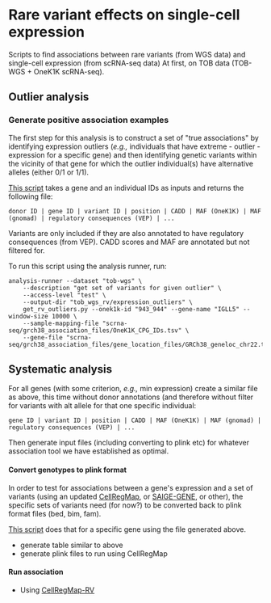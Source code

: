 # Rare variant effects on single-cell expression
Scripts to find associations between rare variants (from WGS data) and single-cell expression (from scRNA-seq data)
At first, on TOB data (TOB-WGS + OneK1K scRNA-seq).

## Outlier analysis

### Generate positive association examples
The first step for this analysis is to construct a set of "true associations" by identifying expression outliers (_e.g.,_ individuals that have extreme - outlier - expression for a specific gene) and then identifying genetic variants within the vicinity of that gene for which the outlier individual(s) have alternative alleles (either 0/1 or 1/1).

[This script](get_rv_outliers.py) takes a gene and an individual IDs as inputs and returns the following file:

```donor ID | gene ID | variant ID | position | CADD | MAF (OneK1K) | MAF (gnomad) | regulatory consequences (VEP) | ...```

Variants are only included if they are also annotated to have regulatory consequences (from VEP).
CADD scores and MAF are annotated but not filtered for.

To run this script using the analysis runner, run:
```
analysis-runner --dataset "tob-wgs" \
    --description "get set of variants for given outlier" \
    --access-level "test" \
    --output-dir "tob_wgs_rv/expression_outliers" \
    get_rv_outliers.py --onek1k-id "943_944" --gene-name "IGLL5" --window-size 10000 \
    --sample-mapping-file "scrna-seq/grch38_association_files/OneK1K_CPG_IDs.tsv" \
    --gene-file "scrna-seq/grch38_association_files/gene_location_files/GRCh38_geneloc_chr22.tsv"
```

## Systematic analysis

For all genes (with some criterion, _e.g.,_ min expression) create a similar file as above, this time without donor annotations (and therefore without filter for variants with alt allele for that one specific individual:

```gene ID | variant ID | position | CADD | MAF (OneK1K) | MAF (gnomad) | regulatory consequences (VEP) | ...```

Then generate input files (including converting to plink etc) for whatever association tool we have established as optimal.

#### Convert genotypes to plink format
In order to test for associations between a gene's expression and a set of variants (using an updated [CellRegMap](https://github.com/limix/CellRegMap/), or [SAIGE-GENE](https://saigegit.github.io//SAIGE-doc/docs/set.html), or other), the specific sets of variants need (for now?) to be converted back to plink format files (bed, bim, fam).

[This script](get_gene_sets.py) does that for a specific gene using the file generated above.
* generate table similar to above
* generate plink files to run using CellRegMap

#### Run association 
* Using [CellRegMap-RV](https://github.com/annacuomo/CellRegMap)


